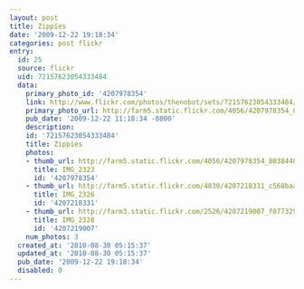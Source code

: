 ```yaml
---
layout: post
title: Zippies
date: '2009-12-22 19:18:34'
categories: post flickr
entry:
  id: 25
  source: flickr
  uid: 72157623054333484
  data:
    primary_photo_id: '4207978354'
    link: http://www.flickr.com/photos/thenobot/sets/72157623054333484/
    primary_photo_url: http://farm5.static.flickr.com/4056/4207978354_80384488a5_m.jpg
    pub_date: '2009-12-22 11:18:34 -0800'
    description: 
    id: '72157623054333484'
    title: Zippies
    photos:
    - thumb_url: http://farm5.static.flickr.com/4056/4207978354_80384488a5_s.jpg
      title: IMG_2323
      id: '4207978354'
    - thumb_url: http://farm5.static.flickr.com/4030/4207218331_c568baabd8_s.jpg
      title: IMG_2326
      id: '4207218331'
    - thumb_url: http://farm3.static.flickr.com/2526/4207219007_f077329177_s.jpg
      title: IMG_2328
      id: '4207219007'
    num_photos: 3
  created_at: '2010-08-30 05:15:37'
  updated_at: '2010-08-30 05:15:37'
  pub_date: '2009-12-22 19:18:34'
  disabled: 0
---
```

